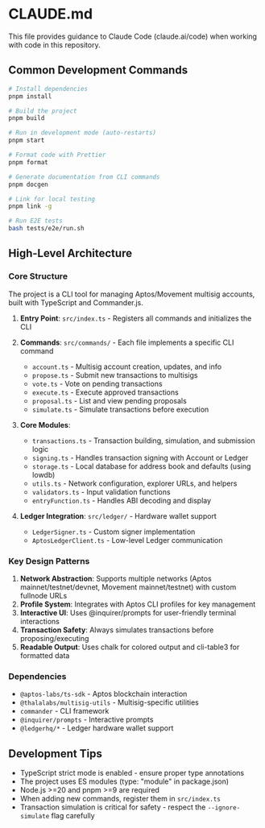# CLAUDE.md

This file provides guidance to Claude Code (claude.ai/code) when working with code in this repository.

## Common Development Commands

```bash
# Install dependencies
pnpm install

# Build the project
pnpm build

# Run in development mode (auto-restarts)
pnpm start

# Format code with Prettier
pnpm format

# Generate documentation from CLI commands
pnpm docgen

# Link for local testing
pnpm link -g

# Run E2E tests
bash tests/e2e/run.sh
```

## High-Level Architecture

### Core Structure

The project is a CLI tool for managing Aptos/Movement multisig accounts, built with TypeScript and Commander.js.

1. **Entry Point**: `src/index.ts` - Registers all commands and initializes the CLI
2. **Commands**: `src/commands/` - Each file implements a specific CLI command

   - `account.ts` - Multisig account creation, updates, and info
   - `propose.ts` - Submit new transactions to multisigs
   - `vote.ts` - Vote on pending transactions
   - `execute.ts` - Execute approved transactions
   - `proposal.ts` - List and view pending proposals
   - `simulate.ts` - Simulate transactions before execution

3. **Core Modules**:

   - `transactions.ts` - Transaction building, simulation, and submission logic
   - `signing.ts` - Handles transaction signing with Account or Ledger
   - `storage.ts` - Local database for address book and defaults (using lowdb)
   - `utils.ts` - Network configuration, explorer URLs, and helpers
   - `validators.ts` - Input validation functions
   - `entryFunction.ts` - Handles ABI decoding and display

4. **Ledger Integration**: `src/ledger/` - Hardware wallet support
   - `LedgerSigner.ts` - Custom signer implementation
   - `AptosLedgerClient.ts` - Low-level Ledger communication

### Key Design Patterns

1. **Network Abstraction**: Supports multiple networks (Aptos mainnet/testnet/devnet, Movement mainnet/testnet) with custom fullnode URLs
2. **Profile System**: Integrates with Aptos CLI profiles for key management
3. **Interactive UI**: Uses @inquirer/prompts for user-friendly terminal interactions
4. **Transaction Safety**: Always simulates transactions before proposing/executing
5. **Readable Output**: Uses chalk for colored output and cli-table3 for formatted data

### Dependencies

- `@aptos-labs/ts-sdk` - Aptos blockchain interaction
- `@thalalabs/multisig-utils` - Multisig-specific utilities
- `commander` - CLI framework
- `@inquirer/prompts` - Interactive prompts
- `@ledgerhq/*` - Ledger hardware wallet support

## Development Tips

- TypeScript strict mode is enabled - ensure proper type annotations
- The project uses ES modules (type: "module" in package.json)
- Node.js >=20 and pnpm >=9 are required
- When adding new commands, register them in `src/index.ts`
- Transaction simulation is critical for safety - respect the `--ignore-simulate` flag carefully
